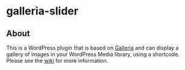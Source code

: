 galleria-slider
===============

## About

This is a WordPress plugin that is based on [Galleria](http://galleria.io/) and can display a gallery of images in your WordPress Media library, using a shortcode. Please see the [wiki](./wiki/Home) for more information.
